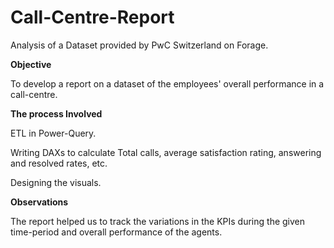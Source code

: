 # Call-Centre-Report
Analysis of a Dataset provided by PwC Switzerland on Forage.

**Objective**

To develop a report on a dataset of the employees' overall performance in a call-centre.

**The process Involved**

ETL in Power-Query.

Writing DAXs to calculate Total calls, average satisfaction rating, answering and resolved rates, etc.

Designing the visuals.

**Observations**

The report helped us to track the variations in the KPIs during the given time-period and overall performance of the agents.


